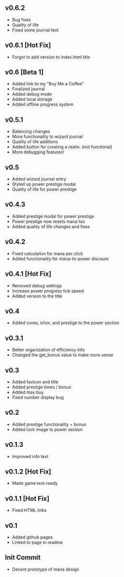 ## v0.6.2
- Bug fixes
- Quality of life
- Fixed some journal text

## v0.6.1 [Hot Fix]
- Forgot to add version to index.html title

## v0.6 [Beta 1]
- Added link to my "Buy Me a Coffee"
- Finalized journal
- Added debug mode
- Added local storage
- Added offline progress system

## v0.5.1
- Balancing changes
- More functionality to wizard journal
- Quality of life additions
- Added button for creating a realm. (not functional)
- More debugging features!

## v0.5
- Added wizard journal entry
- Styled up power prestige modal
- Quality of life for power prestige

## v0.4.3
- Added prestige modal for power prestige
- Power prestige now resets mana too
- Added quality of life changes and fixes

## v0.4.2
- Fixed calculation for mana per click
- Added functionality for mana-to-power discount

## v0.4.1 [Hot Fix] 
- Removed debug settings
- Increase power progress tick speed
- Added version to the title

## v0.4
- Added cores, ichor, and prestige to the power section

## v0.3.1
- Better organization of efficiency info
- Changed the get_bonus value to make more sense

## v0.3
- Added favicon and title
- Added prestige times / bonus
- Added max buy
- Fixed number display bug

## v0.2
- Added prestige functionality + bonus
- Added lock image to power section

## v0.1.3
- Improved info text

## v0.1.2 [Hot Fix]
- Made game test-ready

## v0.1.1 [Hot Fix]
- Fixed HTML links

## v0.1
- Added github pages
- Linked to page in readme

## Init Commit
- Decent prototype of mana design